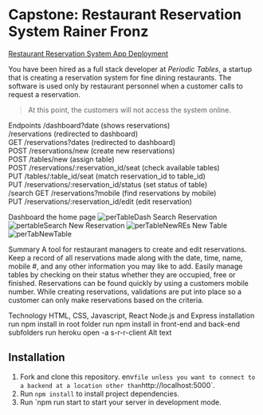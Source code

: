 # Capstone: Restaurant Reservation System Rainer Fronz

<a href ="https://pertablez-front-end.herokuapp.com/dashboard">Restaurant Reservation System App Deployment</a>


 You have been hired as a full stack developer at _Periodic Tables_, a startup that is creating a reservation system for fine dining restaurants.
 The software is used only by restaurant personnel when a customer calls to request a reservation.
> At this point, the customers will not access the system online.

Endpoints /dashboard?date (shows reservations)<br>
/reservations (redirected to dashboard)<br>
GET /reservations?dates (redirected to dashboard)<br>
POST /reservations/new (create new reservations)<br>
POST /tables/new (assign table)<br>
POST /reservations/:reservation_id/seat (check available tables)<br>
PUT /tables/:table_id/seat (match reservation_id to table_id)<br>
PUT /reservations/:reservation_id/status (set status of table)<br>
/search GET /reservations?mobile (find reservations by mobile)<br>
PUT /reservations/:reservation_id/edit (edit reservation)<br>


Dashboard the home page
![perTableDash](https://user-images.githubusercontent.com/65880191/136815605-1a6f81f1-8db2-4a76-9a96-3e8262896df7.jpg)
Search Reservation
![pertableSearch](https://user-images.githubusercontent.com/65880191/136815609-129d17c2-f963-41ac-b35f-4fd4eb1b8f51.jpg)
New Reservation
![perTableNewREs](https://user-images.githubusercontent.com/65880191/136815602-5f5890c9-efc4-4b92-bf9c-cff887e5efcb.jpg)
New Table
![perTabNewTable](https://user-images.githubusercontent.com/65880191/136816120-4995b77f-6cf7-4044-a14b-6b474c8c8109.jpg)


 

Summary A tool for restaurant managers to create and edit reservations. Keep a record of all reservations made along with the date, time, name, mobile #, and any other information you may like to add. Easily manage tables by checking on their status whether they are occupied, free or finished. Reservations can be found quickly by using a customers mobile number. While creating reservations, validations are put into place so a customer can only make reservations based on the criteria.

Technology HTML, CSS, Javascript, React Node.js and Express installation run npm install in root folder run npm install in front-end and back-end subfolders run heroku open -a s-r-r-client Alt text

## Installation

1. Fork and clone this repository.
env` file unless you want to connect to a backend at a location other than `http://localhost:5000`.
1. Run `npm install` to install project dependencies.
1. Run `npm run start to start your server in development mode.




